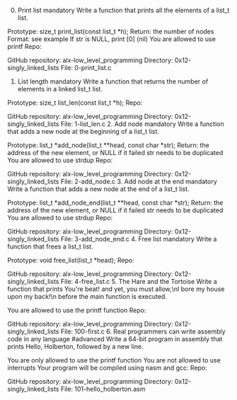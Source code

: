 0. Print list
mandatory
Write a function that prints all the elements of a list_t list.

Prototype: size_t print_list(const list_t *h);
Return: the number of nodes
Format: see example
If str is NULL, print [0] (nil)
You are allowed to use printf
Repo:

GitHub repository: alx-low_level_programming
Directory: 0x12-singly_linked_lists
File: 0-print_list.c
1. List length
mandatory
Write a function that returns the number of elements in a linked list_t list.

Prototype: size_t list_len(const list_t *h);
Repo:

GitHub repository: alx-low_level_programming
Directory: 0x12-singly_linked_lists
File: 1-list_len.c
2. Add node
mandatory
Write a function that adds a new node at the beginning of a list_t list.

Prototype: list_t *add_node(list_t **head, const char *str);
Return: the address of the new element, or NULL if it failed
str needs to be duplicated
You are allowed to use strdup
Repo:

GitHub repository: alx-low_level_programming
Directory: 0x12-singly_linked_lists
File: 2-add_node.c
3. Add node at the end
mandatory
Write a function that adds a new node at the end of a list_t list.

Prototype: list_t *add_node_end(list_t **head, const char *str);
Return: the address of the new element, or NULL if it failed
str needs to be duplicated
You are allowed to use strdup
Repo:

GitHub repository: alx-low_level_programming
Directory: 0x12-singly_linked_lists
File: 3-add_node_end.c
4. Free list
mandatory
Write a function that frees a list_t list.

Prototype: void free_list(list_t *head);
Repo:

GitHub repository: alx-low_level_programming
Directory: 0x12-singly_linked_lists
File: 4-free_list.c
5. The Hare and the Tortoise
Write a function that prints You're beat! and yet, you must allow,\nI bore my house upon my back!\n before the main function is executed.

You are allowed to use the printf function
Repo:

GitHub repository: alx-low_level_programming
Directory: 0x12-singly_linked_lists
File: 100-first.c
6. Real programmers can write assembly code in any language
#advanced
Write a 64-bit program in assembly that prints Hello, Holberton, followed by a new line.

You are only allowed to use the printf function
You are not allowed to use interrupts
Your program will be compiled using nasm and gcc:
Repo:

GitHub repository: alx-low_level_programming
Directory: 0x12-singly_linked_lists
File: 101-hello_holberton.asm
